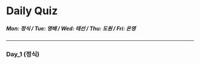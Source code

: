 # Daily Quiz
##### Mon: 정식 / Tue: 영배 / Wed: 태선 / Thu: 도원 / Fri: 은영
--------------------------------------------------------
### Day_1 (정식)
